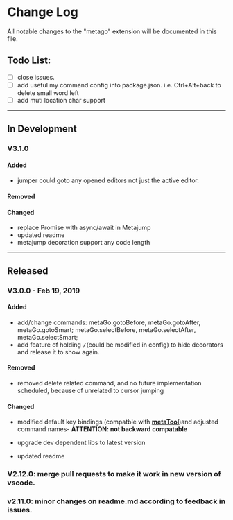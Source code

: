 # Change Log
All notable changes to the "metago" extension will be documented in this file.

## Todo List:
   - [ ] close issues.
   - [ ] add useful my command config into package.json. i.e. Ctrl+Alt+back to delete small word left
   - [ ] add muti location char support

---     
## In Development
### V3.1.0
#### Added
* jumper could goto any opened editors not just the active editor.
#### Removed

#### Changed
* replace Promise with async/await in Metajump
* updated readme
* metajump decoration support any code length

---

## Released
### V3.0.0 - Feb 19, 2019
#### Added
* add/change commands: metaGo.gotoBefore, metaGo.gotoAfter, metaGo.gotoSmart; metaGo.selectBefore, metaGo.selectAfter, metaGo.selectSmart; 
* add feature of holding <kbd>/</kbd>(could be modified in config) to hide decorators and release it to show again.
#### Removed
* removed delete related command, and no future implementation scheduled, because of unrelated to cursor jumping

#### Changed
* modified default key bindings (compatble with [**metaTool**](https://github.com/metatool/metatool))and adjusted command names- **ATTENTION: not backward compatable**
- upgrade dev dependent libs to latest version
* updated readme



### V2.12.0: merge  pull requests to make it work in new version of vscode.
### v2.11.0: minor changes on readme.md according to feedback in issues.
